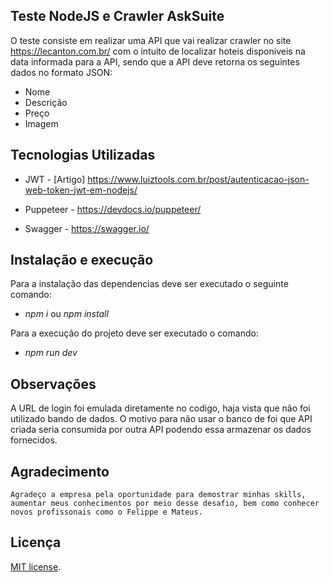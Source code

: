 ## Teste NodeJS e Crawler AskSuite 

O teste consiste em realizar uma API que vai realizar  crawler no site https://lecanton.com.br/ com o intuito de localizar hoteis disponiveis na data informada para a API, sendo que a API deve retorna os seguintes dados no formato JSON:

- Nome
- Descrição
- Preço
- Imagem


## Tecnologias Utilizadas

- JWT - [Artigo] https://www.luiztools.com.br/post/autenticacao-json-web-token-jwt-em-nodejs/

- Puppeteer - https://devdocs.io/puppeteer/

- Swagger - https://swagger.io/

## Instalação e execução 

Para a instalação das dependencias deve ser executado o seguinte comando:

- <i> npm i </i> ou <i>npm install</i>

Para a execução do projeto deve ser executado o comando:

- <i> npm run dev </i> 

## Observações

A URL de login foi emulada diretamente no codigo, haja vista que não foi utilizado bando de dados. O motivo para não usar o banco de foi que API criada seria consumida por outra API podendo essa armazenar os dados fornecidos.


## Agradecimento

    Agradeço a empresa pela oportunidade para demostrar minhas skills, aumentar meus conhecimentos por meio desse desafio, bem como conhecer novos profissonais como o Felippe e Mateus.


## Licença

[MIT license](https://opensource.org/licenses/MIT).
